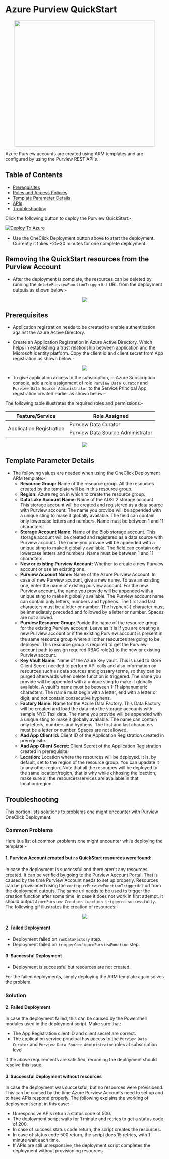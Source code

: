 # Azure Purview QuickStart

<p align="center">
  <img src="./images/PurviewQuickStartFlowDiagram1.jpeg" width="446" height="400">
</p>

Azure Purview accounts are created using ARM templates and are configured by using the Purview REST API's.

## Table of Contents

* [Prerequisites](#prerequisites)
* [Roles and Access Policies](#roles-and-access-policies)
* [Template Parameter Details](#template-parameter-details)
* [APIs](#apis)
* [Troubleshooting](#troubleshooting)

Click the following button to deploy the Purview QuickStart:-

[![Deploy To Azure](https://raw.githubusercontent.com/Azure/azure-quickstart-templates/master/1-CONTRIBUTION-GUIDE/images/deploytoazure.svg?sanitize=true)](https://portal.azure.com/#create/Microsoft.Template/uri/https%3A%2F%2Fraw.githubusercontent.com%2Fosamaemumba%2Fpurview-poc%2Fmain%2Fazuredeploy.json)


* Use the OneClick Deployment button above to start the deployment. Currently it takes ~25-30 minutes for one complete deployment. 

## Removing the QuickStart resources from the Purview Account
* After the deployment is complete, the resources can be deleted by running the `deletePurviewFunctionTriggerUrl` URL from the deployment outputs as shown below:-

<p align="center">
  <img src="./images/purview-03-update.gif">
</p>

## Prerequisites

* Application registration needs to be created to enable authentication against the Azure Active Directory.

* Create an Application Registration in Azure Active Directory. Which helps in establishing a trust relationship between application and the Microsoft identity platform. Copy the client id and client secret from App registration as shown below:-

<p align="center">
  <img src="./images/purview-01.gif">
</p>

* To give application access to the subscription, in Azure Subscription console, add a role assignment of role `Purview Data Curator` and `Purview Data Source Administrator` to the Service Principal App registration created earlier as shown below:-

The following table illustrates the required roles and permissions:-

<table>
    <thead>
        <tr>
            <th>Feature/Service</th>
            <th>Role Assigned</th>
        </tr>
    </thead>
    <tbody>
        <tr>
            <td rowspan=2>Application Registration</td>
            <td>Purview Data Curator</td>
        </tr>
        <tr>
            <td>Purview Data Source Administrator</td>
        </tr>
    </tbody>
</table>

<p align="center">
  <img src="./images/purview-02.gif">
</p>

## Template Parameter Details

* The following values are needed when using the OneClick Deployment ARM template:-
    * **Resource Group:** Name of the resource group. All the resources created by the template will be in this resource group.
    * **Region:** Azure region in which to create the resource group.
    * **Data Lake Account Name:** Name of the ADSL2 storage account. This storage account will be created and registered as a data source with Purview account. The name you provide will be appended with a unique sting to make it globally available. The field can contain only lowercase letters and numbers. Name must be between 1 and 11 characters.
    * **Storage Account Name:** Name of the Blob storage account. This storage account will be created and registered as a data source with Purview account. The name you provide will be appended with a unique sting to make it globally available. The field can contain only lowercase letters and numbers. Name must be between 1 and 11 characters.
    * **New or existing Purview Account:** Whether to create a new Purview account or use an existing one.
    * **Purview Account Name:** Name of the Azure Purview Account. In case of new Purview account, give a new name. To use an existing one, enter the name of existing purview account. For the new Purview account, the name you provide will be appended with a unique sting to make it globally available. The Purview account name can contain only letters, numbers and hyphens. The first and last characters must be a letter or number. The hyphen(-) character must be immediately preceded and followed by a letter or number. Spaces are not allowed.
    * **Purview Resource Group:** Povide the name of the resource group for the existing Purview account. Leave as it is if you are creating a new Purview account or if the existing Purview account is present in the same resource group where all other resources are going to be deployed. This resource group is required to get the Purview account path to assign required RBAC role(s) to the new or existing Purview account.
    * **Key Vault Name:** Name of the Azure Key vault. This is used to store Client Secret needed to perform API calls and also information on resources such as data sources and glossary terms, so they can be purged afterwards when delete function is triggered. The name you provide will be appended with a unique sting to make it globally available. A vault's name must be between 1-11 alphanumeric characters. The name must begin with a letter, end with a letter or digit, and not contain consecutive hyphens.
    * **Factory Name:** Name for the Azure Data Factory. This Data Factory will be created and load the data into the storage accounts with sample NYC Taxi data. The name you provide will be appended with a unique sting to make it globally available. The name can contain only letters, numbers and hyphens. The first and last characters must be a letter or number. Spaces are not allowed.
    * **Aad App Client Id:** Client ID of the Application Registration created in prerequisite.
    * **Aad App Client Secret:** Client Secret of the Application Registration created in prerequisite.
    * **Location:** Location where the resources will be deployed. It is, by default, set to the region of the resource group. You can upadate it to any other region. Note that all the resources will be deployed to the same location/region, that is why while chhosing the loaction, make sure all the resources/services are available in that location/region.


## Troubleshooting

This portion lists solutions to problems one might encounter with Purview OneClick Deployment.

### Common Problems

Here is a list of common problems one might encounter while deploying the template:-

#### 1. Purview Account created but `no` QuickStart resources were found:

In case the deployment is successful and there aren't any resources created. It can be verified by going to the Purview Account Portal. That is caused by the time Purview Account needs to set up properly. Resources can be provisioned using the `configurePurviewFunctionTriggerUrl` url from the deployment outputs. The same url needs to be used to trigger the creation function after some time, in case it does not work in first attempt. It should output `AzurePurview Creation function triggered successfully`. The following gif illustrates the creation of resources:-

<p align="center">
  <img src="./images/purview-04.gif">
</p>

#### 2. Failed Deployment

* Deployment failed on `runDataFactory` step.
* Deployment failed on `triggerConfigurePurviewFunction` step.

#### 3. Successful Deployment

* Deployment is successful but resources are not created.

For the failed deployments, simply deploying the ARM template again solves the problem.

### Solution

#### 2. Failed Deployment

In case the deployment failed, this can be caused by the Powershell modules used in the deployment script.
Make sure that:-

* The App Registration client ID and client secret are correct.
* The application service principal has access to the `Purview Data Curator` and `Purview Data Source Administrator` roles at subscription level.

If the above requirements are satisfied, rerunning the deployment should resolve this issue.

#### 3. Successful Deployment without resources
In case the deployment was successful, but no resources were provisioend. This can be caused by the time Azure Purview Accounts need to set up and to have APIs respond properly.
The following explains the working of deployment script in this case:-

  * Unresponsive APIs return a status code of 500.
  * The deployment script waits for 1 minute and retries to get a status code of 200.
  * In case of success status code return, the script creates the resources.
  * In case of status code 500 return, the script does 15 retries, with 1 minute wait each time.
  * If APIs are still unresponsive, the deployment script completes the deployment without provisioning resources.
